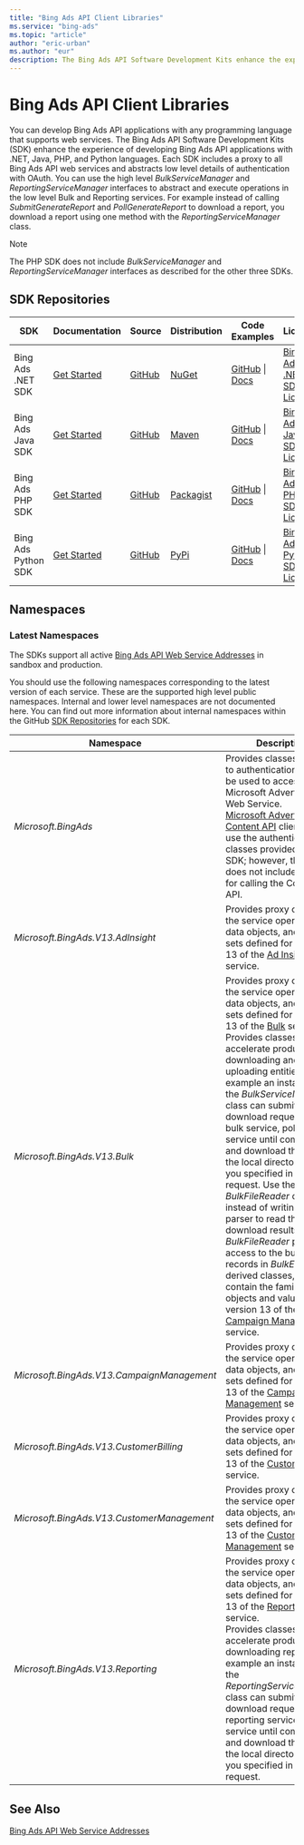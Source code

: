 ```yaml
---
title: "Bing Ads API Client Libraries"
ms.service: "bing-ads"
ms.topic: "article"
author: "eric-urban"
ms.author: "eur"
description: The Bing Ads API Software Development Kits enhance the experience of developing Bing Ads API applications with .NET, Java, PHP, and Python languages.
---
```

# Bing Ads API Client Libraries
You can develop Bing Ads API applications with any programming language that supports web services. The Bing Ads API Software Development Kits (SDK) enhance the experience of developing Bing Ads API applications with .NET, Java, PHP, and Python languages. Each SDK includes a proxy to all Bing Ads API web services and abstracts low level details of authentication with OAuth. You can use the high level *BulkServiceManager* and *ReportingServiceManager* interfaces to abstract and execute operations in the low level Bulk and Reporting services. For example instead of calling *SubmitGenerateReport* and *PollGenerateReport* to download a report, you download a report using one method with the *ReportingServiceManager* class.

> [!NOTE]
> The PHP SDK does not include *BulkServiceManager* and *ReportingServiceManager* interfaces as described for the other three SDKs.

## <a name="repositories"></a>SDK Repositories

|SDK|Documentation|Source|Distribution|Code Examples|License|
|-------|-----------------|----------|----------------|-----------------|-----------|
|Bing Ads .NET SDK|[Get Started](get-started-csharp.md)|[GitHub](https://github.com/BingAds/BingAds-dotNet-SDK)|[NuGet](https://www.nuget.org/packages/Microsoft.BingAds.SDK/)|[GitHub](https://github.com/BingAds/BingAds-dotNet-SDK/tree/master/examples/BingAdsExamples) &#124; [Docs](code-examples.md)|[Bing Ads .NET SDK License](https://github.com/BingAds/BingAds-dotNet-SDK/blob/master/LICENSE.md)|
|Bing Ads Java SDK|[Get Started](get-started-java.md) |[GitHub](https://github.com/BingAds/BingAds-Java-SDK)|[Maven](https://github.com/BingAds/BingAds-Java-SDK#Maven-Artifact)|[GitHub](https://github.com/BingAds/BingAds-Java-SDK/tree/master/examples) &#124; [Docs](code-examples.md)|[Bing Ads Java SDK License](https://github.com/BingAds/BingAds-Java-SDK/blob/master/LICENSE)|
|Bing Ads PHP SDK|[Get Started](get-started-php.md)|[GitHub](https://github.com/BingAds/BingAds-PHP-SDK)|[Packagist](https://packagist.org/packages/microsoft/bingads)|[GitHub](https://github.com/BingAds/BingAds-PHP-SDK/tree/master/samples) &#124; [Docs](code-examples.md)|[Bing Ads PHP SDK License](https://github.com/BingAds/BingAds-PHP-SDK/blob/master/LICENSE.md)|
|Bing Ads Python SDK|[Get Started](get-started-python.md) |[GitHub](https://github.com/BingAds/BingAds-Python-SDK)|[PyPi](https://pypi.python.org/pypi/bingads)|[GitHub](https://github.com/BingAds/BingAds-Python-SDK/tree/master/examples) &#124; [Docs](code-examples.md)|[Bing Ads Python SDK License](https://github.com/BingAds/BingAds-Python-SDK/blob/master/LICENSE)|

## <a name="namespaces"></a>Namespaces

### <a name="latestnamespaces"></a>Latest Namespaces
The SDKs support all active [Bing Ads API Web Service Addresses](web-service-addresses.md) in sandbox and production. 

You should use the following namespaces corresponding to the latest version of each service. These are the supported high level public namespaces. Internal and lower level namespaces are not documented here. You can find out more information about internal namespaces within the GitHub [SDK Repositories](#repositories) for each SDK.

|Namespace|Description|
|-------------|---------------|
|*Microsoft.BingAds*|Provides classes related to authentication that can be used to access any Microsoft Advertising Web Service.<br/>[Microsoft Advertising Content API](/bingads/shopping-content/index) clients can use the authentication classes provided with the SDK; however, the SDK does not include classes for calling the Content API.|
|*Microsoft.BingAds.V13.AdInsight*|Provides proxy classes to the service operations, data objects, and value sets defined for version 13 of the [Ad Insight](../ad-insight-service/ad-insight-service-reference.md) service.|
|*Microsoft.BingAds.V13.Bulk*|Provides proxy classes to the service operations, data objects, and value sets defined for version 13 of the [Bulk](../bulk-service/bulk-service-reference.md) service.<br/>Provides classes to accelerate productivity for downloading and uploading entities. For example an instance of the *BulkServiceManager* class can submit your download request to the bulk service, poll the service until completed, and download the file to the local directory that you specified in the request. Use the *BulkFileReader* class instead of writing a file parser to read the download results. The *BulkFileReader* provides access to the bulk file records in *BulkEntity* derived classes, which contain the familiar data objects and value sets in version 13 of the [Campaign Management](../campaign-management-service/campaign-management-service-reference.md) service.|
|*Microsoft.BingAds.V13.CampaignManagement*|Provides proxy classes to the service operations, data objects, and value sets defined for version 13 of the [Campaign Management](../campaign-management-service/campaign-management-service-reference.md) service.|
|*Microsoft.BingAds.V13.CustomerBilling*|Provides proxy classes to the service operations, data objects, and value sets defined for version 13 of the [Customer Billing](../customer-billing-service/customer-billing-service-reference.md) service.|
|*Microsoft.BingAds.V13.CustomerManagement*|Provides proxy classes to the service operations, data objects, and value sets defined for version 13 of the [Customer Management](../customer-management-service/customer-management-service-reference.md) service.|
|*Microsoft.BingAds.V13.Reporting*|Provides proxy classes to the service operations, data objects, and value sets defined for version 13 of the [Reporting](../reporting-service/reporting-service-reference.md) service.<br/>Provides classes to accelerate productivity for downloading reports. For example an instance of the *ReportingServiceManager* class can submit your download request to the reporting service, poll the service until completed, and download the file to the local directory that you specified in the request.|

## See Also
[Bing Ads API Web Service Addresses](web-service-addresses.md)  

